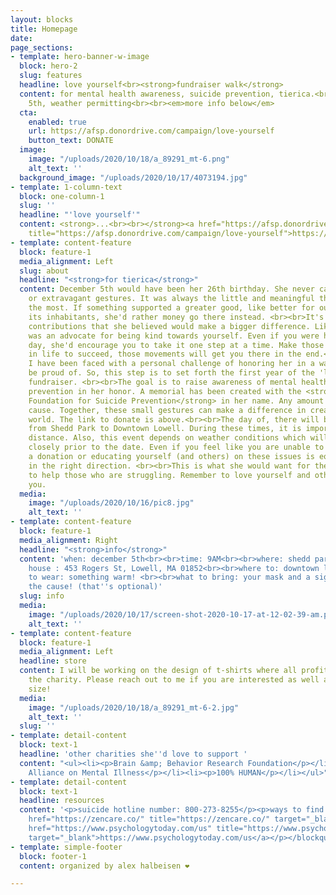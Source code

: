 ```yaml
---
layout: blocks
title: Homepage
date: 
page_sections:
- template: hero-banner-w-image
  block: hero-2
  slug: features
  headline: love yourself<br><strong>fundraiser walk</strong>
  content: for mental health awareness, suicide prevention, tierica.<br><br>december
    5th, weather permitting<br><br><em>more info below</em>
  cta:
    enabled: true
    url: https://afsp.donordrive.com/campaign/love-yourself
    button_text: DONATE
  image:
    image: "/uploads/2020/10/18/a_89291_mt-6.png"
    alt_text: ''
  background_image: "/uploads/2020/10/17/4073194.jpg"
- template: 1-column-text
  block: one-column-1
  slug: ''
  headline: "'love yourself'"
  content: <strong>...<br><br></strong><a href="https://afsp.donordrive.com/campaign/love-yourself"
    title="https://afsp.donordrive.com/campaign/love-yourself">https://afsp.donordrive.com/campaign/love-yourself</a>
- template: content-feature
  block: feature-1
  media_alignment: Left
  slug: about
  headline: "<strong>for tierica</strong>"
  content: December 5th would have been her 26th birthday. She never cared for material
    or extravagant gestures. It was always the little and meaningful things she appreciated
    the most. If something supported a greater good, like better for our planet and
    its inhabitants, she'd rather money go there instead. <br><br>It's these small
    contributions that she believed would make a bigger difference. Likewise, she
    was an advocate for being kind towards yourself. Even if you were having a challenging
    day, she'd encourage you to take it one step at a time. Make those tiny strides
    in life to succeed, those movements will get you there in the end.<br><br>Recently,
    I have been faced with a personal challenge of honoring her in a way she would
    be proud of. So, this step is to set forth the first year of the 'love yourself'
    fundraiser. <br><br>The goal is to raise awareness of mental health and suicide
    prevention in her honor. A memorial has been created with the <strong>American
    Foundation for Suicide Prevention</strong> in her name. Any amount helps in this
    cause. Together, these small gestures can make a difference in creating a better
    world. The link to donate is above.<br><br>The day of, there will be a 5K walk
    from Shedd Park to Downtown Lowell. During these times, it is important we social
    distance. Also, this event depends on weather conditions which will be followed
    closely prior to the date. Even if you feel like you are unable to participate,
    a donation or educating yourself (and others) on these issues is equally a step
    in the right direction. <br><br>This is what she would want for the world; continue
    to help those who are struggling. Remember to love yourself and others around
    you.
  media:
    image: "/uploads/2020/10/16/pic8.jpg"
    alt_text: ''
- template: content-feature
  block: feature-1
  media_alignment: Right
  headline: "<strong>info</strong>"
  content: 'when: december 5th<br><br>time: 9AM<br><br>where: shedd park @ the field
    house : 453 Rogers St, Lowell, MA 01852<br><br>where to: downtown lowell and back<br><br>what
    to wear: something warm! <br><br>what to bring: your mask and a sign supporting
    the cause! (that''s optional)'
  slug: info
  media:
    image: "/uploads/2020/10/17/screen-shot-2020-10-17-at-12-02-39-am.png"
    alt_text: ''
- template: content-feature
  block: feature-1
  media_alignment: Left
  headline: store
  content: I will be working on the design of t-shirts where all profits will go to
    the charity. Please reach out to me if you are interested as well as your shirt
    size!
  media:
    image: "/uploads/2020/10/18/a_89291_mt-6-2.jpg"
    alt_text: ''
  slug: ''
- template: detail-content
  block: text-1
  headline: 'other charities she''d love to support '
  content: "<ul><li><p>Brain &amp; Behavior Research Foundation</p></li><li><p>National
    Alliance on Mental Illness</p></li><li><p>100% HUMAN</p></li></ul>"
- template: detail-content
  block: text-1
  headline: resources
  content: '<p>suicide hotline number: 800-273-8255</p><p>ways to find therapy:</p><p></p><blockquote><p><a
    href="https://zencare.co/" title="https://zencare.co/" target="_blank">https://zencare.co/</a></p><p><a
    href="https://www.psychologytoday.com/us" title="https://www.psychologytoday.com/us"
    target="_blank">https://www.psychologytoday.com/us</a></p></blockquote>'
- template: simple-footer
  block: footer-1
  content: organized by alex halbeisen ❤️

---
```

